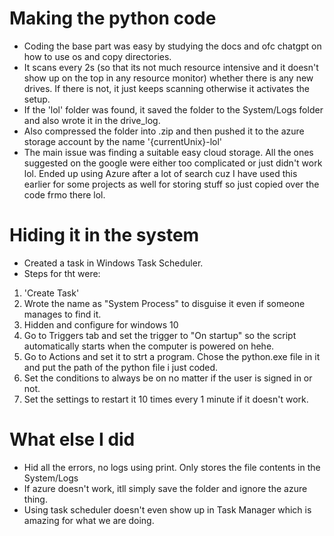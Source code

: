 # Making the python code
- Coding the base part was easy by studying the docs and ofc chatgpt on how to use os and copy directories. 
- It scans every 2s (so that its not much resource intensive and it doesn't show up on the top in any resource monitor) whether there is any new drives. If there is not, it just keeps scanning otherwise it activates the setup.
- If the 'lol' folder was found, it saved the folder to the System/Logs folder and also wrote it in the drive_log.
- Also compressed the folder into .zip and then pushed it to the azure storage account by the name '{currentUnix}-lol'
- The main issue was finding a suitable easy cloud storage. All the ones suggested on the google were either too complicated or just didn't work lol. Ended up using Azure after a lot of search cuz I have used this earlier for some projects as well for storing stuff so just copied over the code frmo there lol.

# Hiding it in the system
- Created a task in Windows Task Scheduler.
- Steps for tht were:
1) 'Create Task' 
2) Wrote the name as "System Process" to disguise it even if someone manages to find it.
3) Hidden and configure for windows 10
4) Go to Triggers tab and set the trigger to "On startup" so the script automatically starts when the computer is powered on hehe.
5) Go to Actions and set it to strt a program. Chose the python.exe file in it and put the path of the python file i just coded.
6) Set the conditions to always be on no matter if the user is signed in or not.
7) Set the settings to restart it 10 times every 1 minute if it doesn't work.

# What else I did
- Hid all the errors, no logs using print. Only stores the file contents in the System/Logs
- If azure doesn't work, itll simply save the folder and ignore the azure thing.
- Using task scheduler doesn't even show up in Task Manager which is amazing for what we are doing.